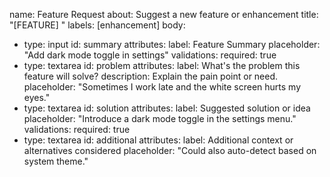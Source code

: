name: Feature Request
about: Suggest a new feature or enhancement
title: "[FEATURE] <your title here>"
labels: [enhancement]
body:

- type: input
  id: summary
  attributes:
  label: Feature Summary
  placeholder: "Add dark mode toggle in settings"
  validations:
  required: true
- type: textarea
  id: problem
  attributes:
  label: What's the problem this feature will solve?
  description: Explain the pain point or need.
  placeholder: "Sometimes I work late and the white screen hurts my eyes."
- type: textarea
  id: solution
  attributes:
  label: Suggested solution or idea
  placeholder: "Introduce a dark mode toggle in the settings menu."
  validations:
  required: true
- type: textarea
  id: additional
  attributes:
  label: Additional context or alternatives considered
  placeholder: "Could also auto-detect based on system theme."
